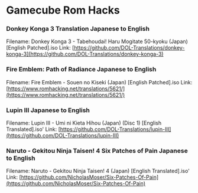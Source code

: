# Gamecube Rom Hacks


### Donkey Konga 3 Translation Japanese to English

Filename: Donkey Konga 3 - Tabehoudai! Haru Mogitate 50-kyoku (Japan)[English Patched].iso
Link: [https://github.com/DOL-Translations/donkey-konga-3](https://github.com/DOL-Translations/donkey-konga-3)

### Fire Emblem: Path of Radiance Japanese to English

Filename: Fire Emblem - Souen no Kiseki (Japan) [English Patched].iso
Link: [https://www.romhacking.net/translations/5621/](https://www.romhacking.net/translations/5621/)
		
### Lupin III Japanese to English

Filename: Lupin III - Umi ni Kieta Hihou (Japan) (Disc 1) [English Translated].iso' 
Link: [https://github.com/DOL-Translations/lupin-III](https://github.com/DOL-Translations/lupin-III)


### Naruto - Gekitou Ninja Taisen! 4 Six Patches of Pain Japanese to English
Filename: Naruto - Gekitou Ninja Taisen! 4 (Japan) [English Translated].iso'
Link: [https://github.com/NicholasMoser/Six-Patches-Of-Pain](https://github.com/NicholasMoser/Six-Patches-Of-Pain)
		
